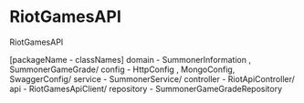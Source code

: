 # RiotGamesAPI
RiotGamesAPI

[packageName - classNames]
domain - SummonerInformation , SummonerGameGrade/
config - HttpConfig , MongoConfig, SwaggerConfig/
service - SummonerService/
controller - RiotApiController/
api - RiotGamesApiClient/
repository - SummonerGameGradeRepository
